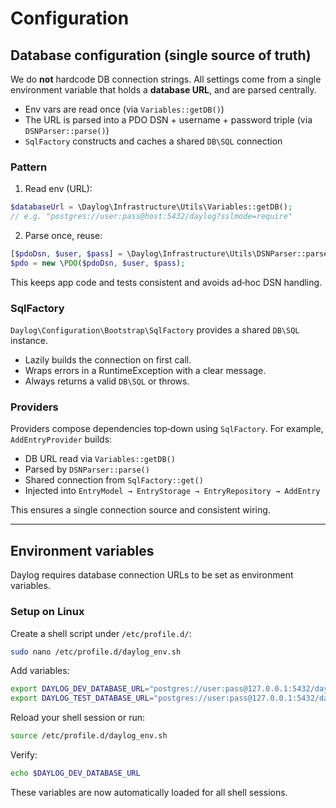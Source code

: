 # Configuration

## Database configuration (single source of truth)

We do **not** hardcode DB connection strings. All settings come from a single
environment variable that holds a **database URL**, and are parsed centrally.

- Env vars are read once (via `Variables::getDB()`)
- The URL is parsed into a PDO DSN + username + password triple (via `DSNParser::parse()`)
- `SqlFactory` constructs and caches a shared `DB\SQL` connection

### Pattern

1) Read env (URL):

```php
$databaseUrl = \Daylog\Infrastructure\Utils\Variables::getDB();
// e.g. "postgres://user:pass@host:5432/daylog?sslmode=require"
```

2) Parse once, reuse:

```php
[$pdoDsn, $user, $pass] = \Daylog\Infrastructure\Utils\DSNParser::parse($databaseUrl);
$pdo = new \PDO($pdoDsn, $user, $pass);
```

This keeps app code and tests consistent and avoids ad‑hoc DSN handling.

### SqlFactory

`Daylog\Configuration\Bootstrap\SqlFactory` provides a shared `DB\SQL` instance.

- Lazily builds the connection on first call.
- Wraps errors in a RuntimeException with a clear message.
- Always returns a valid `DB\SQL` or throws.

### Providers

Providers compose dependencies top‑down using `SqlFactory`. For example, `AddEntryProvider` builds:

- DB URL read via `Variables::getDB()`
- Parsed by `DSNParser::parse()`
- Shared connection from `SqlFactory::get()`
- Injected into `EntryModel → EntryStorage → EntryRepository → AddEntry`

This ensures a single connection source and consistent wiring.

------------------------------------------------------------------------

## Environment variables

Daylog requires database connection URLs to be set as environment
variables.

### Setup on Linux

Create a shell script under `/etc/profile.d/`:

```bash
sudo nano /etc/profile.d/daylog_env.sh
```

Add variables:

```bash
export DAYLOG_DEV_DATABASE_URL="postgres://user:pass@127.0.0.1:5432/daylog_dev"
export DAYLOG_TEST_DATABASE_URL="postgres://user:pass@127.0.0.1:5432/daylog_test"
```

Reload your shell session or run:

```bash
source /etc/profile.d/daylog_env.sh
```

Verify:

```bash
echo $DAYLOG_DEV_DATABASE_URL
```

These variables are now automatically loaded for all shell sessions.